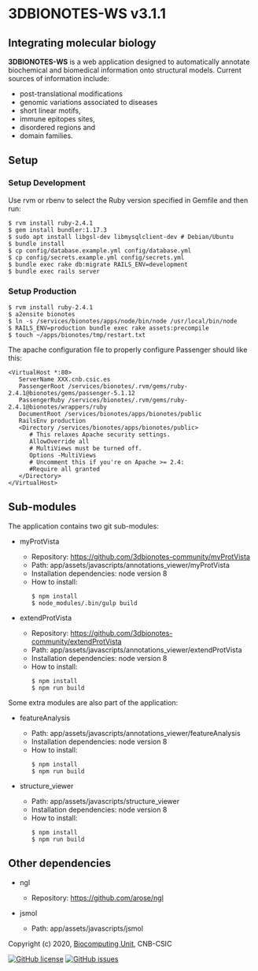 # 3DBIONOTES-WS v3.1.1

## Integrating molecular biology

**3DBIONOTES-WS** is a web application designed to automatically annotate biochemical and biomedical information onto structural models. Current sources of information include:

-   post-translational modifications
-   genomic variations associated to diseases
-   short linear motifs,
-   immune epitopes sites,
-   disordered regions and
-   domain families.

## Setup

### Setup Development

Use rvm or rbenv to select the Ruby version specified in Gemfile and then run:

```
$ rvm install ruby-2.4.1
$ gem install bundler:1.17.3
$ sudo apt install libgsl-dev libmysqlclient-dev # Debian/Ubuntu
$ bundle install
$ cp config/database.example.yml config/database.yml
$ cp config/secrets.example.yml config/secrets.yml
$ bundle exec rake db:migrate RAILS_ENV=development
$ bundle exec rails server
```

### Setup Production

```
$ rvm install ruby-2.4.1
$ a2ensite bionotes
$ ln -s /services/bionotes/apps/node/bin/node /usr/local/bin/node
$ RAILS_ENV=production bundle exec rake assets:precompile
$ touch ~/apps/bionotes/tmp/restart.txt
```

The apache configuration file to properly configure Passenger should like this:
```
<VirtualHost *:80>
   ServerName XXX.cnb.csic.es
   PassengerRoot /services/bionotes/.rvm/gems/ruby-2.4.1@bionotes/gems/passenger-5.1.12
   PassengerRuby /services/bionotes/.rvm/gems/ruby-2.4.1@bionotes/wrappers/ruby
   DocumentRoot /services/bionotes/apps/bionotes/public
   RailsEnv production
   <Directory /services/bionotes/apps/bionotes/public>
      # This relaxes Apache security settings.
      AllowOverride all
      # MultiViews must be turned off.
      Options -MultiViews
      # Uncomment this if you're on Apache >= 2.4:
      #Require all granted
   </Directory>
</VirtualHost>
```

## Sub-modules

The application contains two git sub-modules:
- myProtVista
   - Repository: https://github.com/3dbionotes-community/myProtVista
   - Path: app/assets/javascripts/annotations_viewer/myProtVista
   - Installation dependencies: node version 8
   - How to install:
     ```
     $ npm install
     $ node_modules/.bin/gulp build
     ```


- extendProtVista
   - Repository: https://github.com/3dbionotes-community/extendProtVista
   - Path: app/assets/javascripts/annotations_viewer/extendProtVista
   - Installation dependencies: node version 8
   - How to install:
     ```
     $ npm install
     $ npm run build
     ```

Some extra modules are also part of the application:
- featureAnalysis
   - Path: app/assets/javascripts/annotations_viewer/featureAnalysis
   - Installation dependencies: node version 8
   - How to install:
     ```
     $ npm install
     $ npm run build
     ```

- structure_viewer
   - Path: app/assets/javascripts/structure_viewer
   - Installation dependencies: node version 8
   - How to install:
     ```
     $ npm install
     $ npm run build
     ```


## Other dependencies
- ngl
   - Repository: https://github.com/arose/ngl

- jsmol
   - Path: app/assets/javascripts/jsmol






Copyright (c) 2020, [Biocomputing Unit](http://biocomputingunit.es), CNB-CSIC

[![GitHub license](https://img.shields.io/github/license/3dbionotes-community/3DBIONOTES.svg)](https://github.com/3dbionotes-community/3DBIONOTES/blob/master/LICENSE)
[![GitHub issues](https://img.shields.io/github/issues/3dbionotes-community/3DBIONOTES.svg)](https://github.com/3dbionotes-community/3DBIONOTES/issues)
